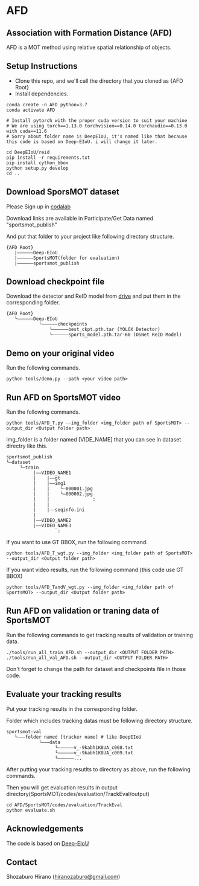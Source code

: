 # AFD
## Association with Formation Distance (AFD)
AFD is a MOT method using relative spatial relationship of objects. 

## Setup Instructions

* Clone this repo, and we'll call the directory that you cloned as {AFD Root}
* Install dependencies.
```
conda create -n AFD python=3.7
conda activate AFD

# Install pytorch with the proper cuda version to suit your machine
# We are using torch==1.13.0 torchvision==0.14.0 torchaudio==0.13.0 with cuda==11.6
# Sorry about folder name is DeepEIoU, it's named like that because this code is based on Deep-EIoU. i will change it later.

cd DeepEIoU/reid
pip install -r requirements.txt
pip install cython_bbox
python setup.py develop
cd ..
```

## Download SporsMOT dataset
Please Sign up in [codalab](https://codalab.lisn.upsaclay.fr/competitions/12424#participate-get-data)

Download links are available in Participate/Get Data named "sportsmot_publish"

And put that folder to your project like following directory structure.
```
{AFD Root}
   |——————Deep-EIoU
   |——————SportsMOT(folder for evaluation)
   |——————sportsmot_publish
```

## Download checkpoint file
Download the detector and ReID model from [drive](https://drive.google.com/drive/folders/1wItcb0yeGaxOS08_G9yRWBTnpVf0vZ2w) and put them in the corresponding folder.

```
{AFD Root}
   └——————Deep-EIoU
            └——————checkpoints
                └——————best_ckpt.pth.tar (YOLOX Detector)
                └——————sports_model.pth.tar-60 (OSNet ReID Model)
```

## Demo on your original video
Run the following commands.
```
python tools/demo.py --path <your video path>
```

## Run AFD on SportsMOT video
Run the following commands.
```
python tools/AFD_T.py --img_folder <img_folder path of SportsMOT> --output_dir <Output folder path> 
```

img_folder is a folder named [VIDE_NAME] that you can see in dataset directry like this.
```
sportsmot_publish
└—dataset
     └—train
          |——VIDEO_NAME1
          |    |——gt
          |    |——img1
          |    |    └—000001.jpg
          |    |    └—000002.jpg
          |    |                :
          |    |
          |    |——seqinfo.ini
          |
          |——VIDEO_NAME2 
          |——VIDEO_NAME3
                   :     
```

If you want to use GT BBOX, run the following command.
```
python tools/AFD_T_wgt.py --img_folder <img_folder path of SportsMOT> --output_dir <Output folder path> 
```

If you want video results, run the following command (this code use GT BBOX)
```
python tools/AFD_TandV_wgt.py --img_folder <img_folder path of SportsMOT> --output_dir <Output folder path> 
```

## Run AFD on validation or traning data of SportsMOT
Run the following commands to get tracking results of validation or training data.

```
./tools/run_all_train_AFD.sh --output_dir <OUTPUT FOLDER PATH>
./tools/run_all_val_AFD.sh --output_dir <OUTPUT FOLDER PATH>
```
Don't forget to change the path for dataset and checkpoints file in those code.

## Evaluate your tracking results
Put your tracking results in the corresponding folder.

Folder which includes tracking datas must be following directory structure.
```
sportsmot-val
   └———folder named [tracker name] # like DeepEIoU
            └———data
                  └——————v_-9kabh1K8UA_c008.txt
                  └——————v_-9kabh1K8UA_c009.txt
                  └——————...
```

After putting your tracking resutlts to directory as above, run the following commands.

Then you will get evaluation results in output directory(SportsMOT/codes/evaluation/TrackEval/output)
```
cd AFD/SportsMOT/codes/evaluation/TrackEval
python evaluate.sh
```

## Acknowledgements
The code is based on [Deep-EIoU](https://github.com/hsiangwei0903/Deep-EIoU)

## Contact
Shozaburo Hirano (hiranozaburo@gmail.com)